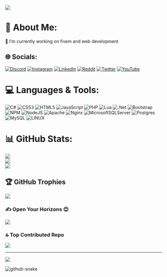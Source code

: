 ![](https://media.giphy.com/media/H20uwbrYcIh0FUQSnP/giphy.gif)

# 💫 About Me:
🔭 I’m currently working on fivem and web development<br>


## 🌐 Socials:
[![Discord](https://img.shields.io/badge/Discord-%237289DA.svg?logo=discord&logoColor=white)](https://discord.gg/AwcXmGNyZ5) [![Instagram](https://img.shields.io/badge/Instagram-%23E4405F.svg?logo=Instagram&logoColor=white)](https://instagram.com/mrberk.exe) [![LinkedIn](https://img.shields.io/badge/LinkedIn-%230077B5.svg?logo=linkedin&logoColor=white)](https://linkedin.com/in/#) [![Reddit](https://img.shields.io/badge/Reddit-%23FF4500.svg?logo=Reddit&logoColor=white)](https://reddit.com/user/MrBerk3) [![Twitter](https://img.shields.io/badge/Twitter-%231DA1F2.svg?logo=Twitter&logoColor=white)](https://twitter.com/mrberk_exe) [![YouTube](https://img.shields.io/badge/YouTube-%23FF0000.svg?logo=YouTube&logoColor=white)](https://youtube.com/@mrberkk) 

# 💻 Languages & Tools:
![C#](https://img.shields.io/badge/c%23-%23239120.svg?style=for-the-badge&logo=c-sharp&logoColor=white) ![CSS3](https://img.shields.io/badge/css3-%231572B6.svg?style=for-the-badge&logo=css3&logoColor=white) ![HTML5](https://img.shields.io/badge/html5-%23E34F26.svg?style=for-the-badge&logo=html5&logoColor=white) ![JavaScript](https://img.shields.io/badge/javascript-%23323330.svg?style=for-the-badge&logo=javascript&logoColor=%23F7DF1E) ![PHP](https://img.shields.io/badge/php-%23777BB4.svg?style=for-the-badge&logo=php&logoColor=white) ![Lua](https://img.shields.io/badge/lua-%232C2D72.svg?style=for-the-badge&logo=lua&logoColor=white) ![.Net](https://img.shields.io/badge/.NET-5C2D91?style=for-the-badge&logo=.net&logoColor=white) ![Bootstrap](https://img.shields.io/badge/bootstrap-%23563D7C.svg?style=for-the-badge&logo=bootstrap&logoColor=white) ![NPM](https://img.shields.io/badge/NPM-%23000000.svg?style=for-the-badge&logo=npm&logoColor=white) ![NodeJS](https://img.shields.io/badge/node.js-6DA55F?style=for-the-badge&logo=node.js&logoColor=white) ![Apache](https://img.shields.io/badge/apache-%23D42029.svg?style=for-the-badge&logo=apache&logoColor=white) ![Nginx](https://img.shields.io/badge/nginx-%23009639.svg?style=for-the-badge&logo=nginx&logoColor=white) ![MicrosoftSQLServer](https://img.shields.io/badge/Microsoft%20SQL%20Sever-CC2927?style=for-the-badge&logo=microsoft%20sql%20server&logoColor=white) ![Postgres](https://img.shields.io/badge/postgres-%23316192.svg?style=for-the-badge&logo=postgresql&logoColor=white) ![MySQL](https://img.shields.io/badge/mysql-%2300f.svg?style=for-the-badge&logo=mysql&logoColor=white) ![LINUX](https://img.shields.io/badge/Linux-FCC624?style=for-the-badge&logo=linux&logoColor=black)
# 📊 GitHub Stats:
![](https://github-readme-stats.vercel.app/api?username=MrBerkk&theme=dracula&hide_border=true&include_all_commits=false&count_private=false)<br/>
![](https://github-readme-streak-stats.herokuapp.com/?user=MrBerkk&theme=dracula&hide_border=true)<br/>
![](https://github-readme-stats.vercel.app/api/top-langs/?username=MrBerkk&theme=dracula&hide_border=true&include_all_commits=false&count_private=false&layout=compact)

## 🏆 GitHub Trophies
![](https://github-profile-trophy.vercel.app/?username=MrBerkk&theme=radical&no-frame=false&no-bg=true&margin-w=4)

### ✍️ Open Your Horizons 😊
![](https://quotes-github-readme.vercel.app/api?type=horizontal&theme=radical)

### 🔝 Top Contributed Repo
![](https://github-contributor-stats.vercel.app/api?username=MrBerkk&limit=5&theme=dark&combine_all_yearly_contributions=true)

---
[![](https://visitcount.itsvg.in/api?id=MrBerkk&icon=0&color=11)](https://visitcount.itsvg.in)

<picture>
  <source media="(prefers-color-scheme: dark)" srcset="github-snake-dark.svg" />
  <source media="(prefers-color-scheme: light)" srcset="github-snake.svg" />
  <img alt="github-snake" src="github-snake.svg" />
</picture>

